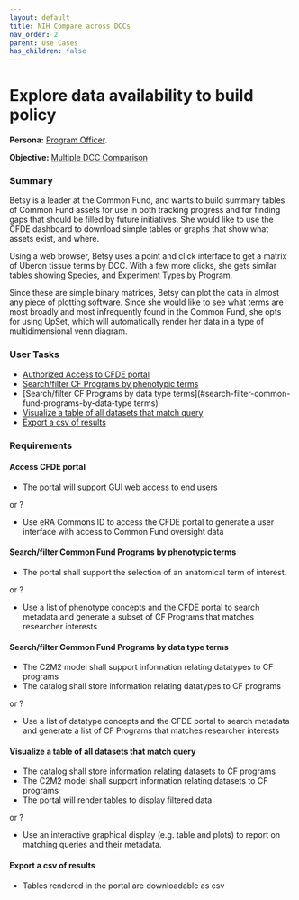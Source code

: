 ```yaml
---
layout: default
title: NIH Compare across DCCs
nav_order: 2
parent: Use Cases
has_children: false
---
```


# Explore data availability to build policy

**Persona:** [Program Officer](../personas/program-officer).

**Objective:** [Multiple DCC Comparison](../objectives/multi-dcc-comparison)

### Summary

Betsy is a leader at the Common Fund, and wants to build summary tables of
Common Fund assets for use in both tracking progress and for finding gaps that
should be filled by future initiatives. She would like to use the CFDE dashboard
to download simple tables or graphs that show what assets exist, and where.

Using a web browser, Betsy uses a point and click interface to get a matrix of
Uberon tissue terms by DCC. With a few more clicks, she gets similar tables showing
Species, and Experiment Types by Program.

Since these are simple binary matrices, Betsy can plot the data in almost any
piece of plotting software. Since she would like to see what terms are most broadly
and most infrequently found in the Common Fund, she opts for using UpSet, which
will automatically render her data in a type of multidimensional venn diagram.

### User Tasks

-   [Authorized Access to CFDE portal](#access-cfde-portal)
-   [Search/filter CF Programs by phenotypic terms](#searchfilter-common-fund-programs-by-phenotypic-terms)
-   [Search/filter CF Programs by data type terms](#search-filter-common-fund-programs-by-data-type terms)
-   [Visualize a table of all datasets that match query](#visualize-a-table-of-all-datasets-that-match-query)
-   [Export a csv of results](#export-a-csv-of-results)

### Requirements

#### Access CFDE portal

-   The portal will support GUI web access to end users

or ?

-   Use eRA Commons ID to access the CFDE portal to generate a user interface with access to Common Fund oversight data

#### Search/filter Common Fund Programs by phenotypic terms

-   The portal shall support the selection of an anatomical term of interest.

or ?

-   Use a list of phenotype concepts and the CFDE portal to search metadata and generate a subset of CF Programs that matches researcher interests

#### Search/filter Common Fund Programs by data type terms

-   The C2M2 model shall support information relating datatypes to CF programs
-   The catalog shall store information relating datatypes to CF programs

or ?

-   Use a list of datatype concepts and the CFDE portal to search metadata and generate a list of CF Programs that matches researcher interests

#### Visualize a table of all datasets that match query

-   The catalog shall store information relating datasets to CF programs
-   The C2M2 model shall support information relating datasets to CF programs
-   The portal will render tables to display filtered data

or ?

-   Use an interactive graphical display (e.g. table and plots) to report on matching queries and their metadata.

#### Export a csv of results

-   Tables rendered in the portal are downloadable as csv
